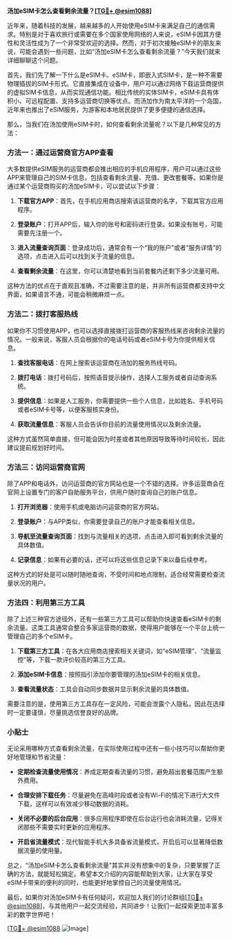 **汤加eSIM卡怎么查看剩余流量？[[TG💪+ @esim1088](https://t.me/s/esim1088)]**

近年来，随着科技的发展，越来越多的人开始使用eSIM卡来满足自己的通信需求。特别是对于喜欢旅行或需要在多个国家使用网络的人来说，eSIM卡因其方便性和灵活性成为了一个非常受欢迎的选择。然而，对于初次接触eSIM卡的朋友来说，可能会遇到一些问题，比如“汤加eSIM卡怎么查看剩余流量？”今天我们就来详细聊聊这个问题。

首先，我们先了解一下什么是eSIM卡。eSIM卡，即嵌入式SIM卡，是一种不需要物理插拔的SIM卡形式。它直接集成在设备中，用户可以通过网络下载运营商提供的虚拟SIM卡信息，从而实现通信功能。相比传统的实体SIM卡，eSIM卡具有体积小、可远程配置、支持多运营商切换等优点。而汤加作为南太平洋的一个岛国，近年来也推出了eSIM服务，为游客和本地居民提供了更多便捷的通信选择。

那么，当我们在汤加使用eSIM卡时，如何查看剩余流量呢？以下是几种常见的方法：

### 方法一：通过运营商官方APP查看

大多数提供eSIM服务的运营商都会推出相应的手机应用程序，用户可以通过这些APP来管理自己的SIM卡信息，包括查看剩余流量、充值、更改套餐等。如果你是通过某个运营商购买的汤加eSIM卡，可以尝试以下步骤：

1. **下载官方APP**：首先，在手机应用商店搜索该运营商的名字，下载其官方应用程序。
   
2. **登录账户**：打开APP后，输入你的账号和密码进行登录。如果没有账号，可能需要先注册一个。

3. **进入流量查询页面**：登录成功后，通常会有一个“我的账户”或者“服务详情”的选项，点击进入后可以找到关于流量的信息。

4. **查看剩余流量**：在这里，你可以清楚地看到当前套餐内还剩下多少流量可用。

这种方法的优点在于直观且准确，不过需要注意的是，并非所有运营商都支持中文界面，如果语言不通，可能会稍微麻烦一点。

### 方法二：拨打客服热线

如果你不习惯使用APP，也可以选择直接拨打运营商的客服热线来咨询剩余流量的情况。一般来说，客服人员会根据你的电话号码或者eSIM卡号为你提供相关信息。

1. **查找客服电话**：在网上搜索该运营商在汤加的服务热线号码。

2. **拨打电话**：拨打号码后，按照语音提示操作，选择人工服务或者自动查询系统。

3. **提供信息**：如果是人工服务，你需要提供一些个人信息，比如姓名、手机号码或者eSIM卡号等，以便客服核实身份。

4. **获取流量信息**：客服人员会告诉你目前的流量使用情况以及剩余流量。

这种方式虽然简单直接，但可能会因为时差或者其他原因导致等待时间较长，因此建议提前规划好时间。

### 方法三：访问运营商官网

除了APP和电话外，访问运营商的官方网站也是一个不错的选择。许多运营商会在官网上设置专门的客户自助服务平台，供用户随时查询自己的账户信息。

1. **打开浏览器**：使用手机或电脑访问运营商的官方网站。

2. **登录账户**：与APP类似，你需要登录自己的账户才能查看相关信息。

3. **导航至流量查询页面**：找到与流量相关的选项，点击进入即可看到剩余流量的具体数值。

4. **记录信息**：如果有必要的话，还可以将这些信息记录下来以备后续参考。

这种方式的好处是可以随时随地查询，不受时间和地点限制，适合经常需要检查流量状况的用户。

### 方法四：利用第三方工具

除了上述三种官方途径外，还有一些第三方工具可以帮助你快速查看eSIM卡的剩余流量。这类工具通常会整合多家运营商的数据，使得用户能够在一个平台上统一管理自己的多个eSIM卡。

1. **下载第三方工具**：在各大应用商店搜索相关关键词，如“eSIM管理”、“流量监控”等，下载一款评价较高的第三方工具。

2. **添加eSIM卡信息**：按照指引添加你要管理的汤加eSIM卡的相关信息。

3. **查看流量状态**：工具会自动同步数据并显示剩余流量的具体数值。

需要注意的是，使用第三方工具存在一定风险，可能会泄露个人隐私，因此在选择时一定要谨慎，尽量挑选信誉良好的品牌。

### 小贴士

无论采用哪种方式查看剩余流量，在实际使用过程中还有一些小技巧可以帮助你更好地管理和节省流量：

- **定期检查流量使用情况**：养成定期查看流量的习惯，避免超出套餐范围产生额外费用。
  
- **合理安排下载任务**：尽量避免在高峰时段或者没有Wi-Fi的情况下进行大文件下载，这样可以有效减少移动数据的消耗。

- **关闭不必要的后台应用**：很多应用程序即使在后台运行也会消耗流量，记得关闭那些不需要实时更新的应用程序。

- **开启省流量模式**：现代智能手机大多具备省流量模式，开启后可以显著降低数据流量的使用量。

总之，“汤加eSIM卡怎么查看剩余流量”其实并没有想象中的复杂，只要掌握了正确的方法，就能轻松搞定。希望本文介绍的内容能帮助到大家，让大家在享受eSIM卡带来的便利的同时，也能更好地掌控自己的流量使用情况。

最后，如果你对汤加eSIM卡有任何疑问，欢迎加入我们的讨论群组[[TG💪+ @esim1088](https://t.me/s/esim1088)]，与其他用户一起交流经验，共同进步！让我们一起探索更加丰富多彩的数字世界吧！

[[TG💪+ @esim1088](https://t.me/s/esim1088) ![Image](https://i.postimg.cc/4NQfJmqS/Snipaste-2025-05-13-00-14-12.png)]